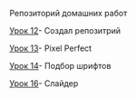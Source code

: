 
Репозиторий домашних работ 

[Урок 12](https://github.com/KlinDev/glo-academy-lessons/tree/master/lesson_12/ "Описание")- Создал репозитрий

[Урок 13](https://github.com/KlinDev/glo-academy-lessons/tree/master/lesson_13/ "Описание")- Pixel Perfect

[Урок 14](https://github.com/KlinDev/glo-academy-lessons/tree/master/lesson_14/ "Описание")- Подбор шрифтов

[Урок 16](https://github.com/KlinDev/glo-academy-lessons/tree/master/lesson_16/ "Описание")- Слайдер
